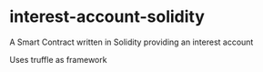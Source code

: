 # interest-account-solidity
A Smart Contract written in Solidity providing an interest account

Uses truffle as framework
